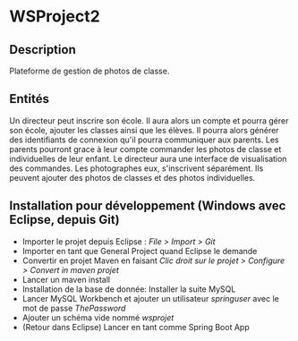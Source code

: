# WSProject2

## Description

Plateforme de gestion de photos de classe.

## Entités

Un directeur peut inscrire son école.
Il aura alors un compte et pourra gérer son école, ajouter les classes ainsi que les élèves.
Il pourra alors générer des identifiants de connexion qu'il pourra communiquer aux parents.
Les parents pourront grace à leur compte commander les photos de classe et individuelles de leur enfant.
Le directeur aura une interface de visualisation des commandes.
Les photographes eux, s'inscrivent séparément.
Ils peuvent ajouter des photos de classes et des photos individuelles.

## Installation pour développement (Windows avec Eclipse, depuis Git)
- Importer le projet depuis Eclipse :  *File > Import > Git*
- Importer en tant que General Project quand Eclipse le demande
- Convertir en projet Maven en faisant *Clic droit sur le projet > Configure > Convert in maven projet*
- Lancer un maven install
- Installation de la base de donnée: Installer la suite MySQL
- Lancer MySQL Workbench et ajouter un utilisateur *springuser* avec le mot de passe *ThePassword*
- Ajouter un schéma vide nommé *wsprojet*
- (Retour dans Eclipse) Lancer en tant comme Spring Boot App
